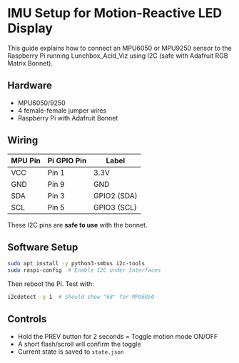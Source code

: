 
# IMU Setup for Motion-Reactive LED Display

This guide explains how to connect an MPU6050 or MPU9250 sensor to the Raspberry Pi running Lunchbox_Acid_Viz using I2C (safe with Adafruit RGB Matrix Bonnet).

## Hardware

- MPU6050/9250
- 4 female-female jumper wires
- Raspberry Pi with Adafruit Bonnet

## Wiring

| MPU Pin | Pi GPIO Pin | Label   |
|---------|-------------|---------|
| VCC     | Pin 1       | 3.3V    |
| GND     | Pin 9       | GND     |
| SDA     | Pin 3       | GPIO2 (SDA) |
| SCL     | Pin 5       | GPIO3 (SCL) |

These I2C pins are **safe to use** with the bonnet.

## Software Setup

```bash
sudo apt install -y python3-smbus i2c-tools
sudo raspi-config  # Enable I2C under Interfaces
```

Then reboot the Pi. Test with:
```bash
i2cdetect -y 1  # Should show "68" for MPU6050
```

## Controls

- Hold the PREV button for 2 seconds = Toggle motion mode ON/OFF
- A short flash/scroll will confirm the toggle
- Current state is saved to `state.json`

